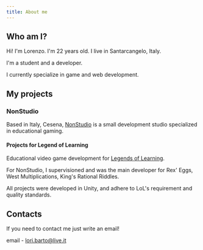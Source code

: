 ```yaml
---
title: About me
---
```


## Who am I?

Hi! I'm Lorenzo. I'm 22 years old. I live in Santarcangelo, Italy.

I'm a student and a developer.

I currently specialize in game and web development.

## My projects

### NonStudio
Based in Italy, Cesena, [NonStudio](https://www.nonstudio.org) is a small development studio specialized in educational gaming.

#### Projects for Legend of Learning
Educational video game development for [Legends of Learning](https://www.legendsoflearning.com).

For NonStudio, I supervisioned and was the main developer for Rex' Eggs, West Multiplications, King's Rational Riddles.

All projects were developed in Unity, and adhere to LoL's requirement and quality standards.

## Contacts
If you need to contact me just write an email!

email - <lori.barto@live.it>